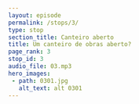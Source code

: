 ```yaml
---
layout: episode
permalink: /stops/3/
type: stop
section_title: Canteiro aberto
title: Um canteiro de obras aberto?
page_rank: 3
stop_id: 3
audio_file: 03.mp3
hero_images:
 - path: 0301.jpg
   alt_text: alt 0301
---
```


